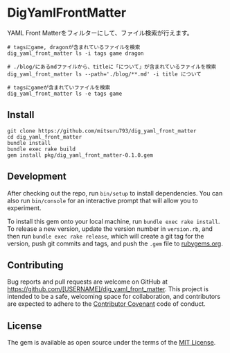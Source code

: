 # DigYamlFrontMatter

YAML Front Matterをフィルターにして、ファイル検索が行えます。

```
# tagsにgame, dragonが含まれているファイルを検索
dig_yaml_front_matter ls -i tags game dragon

# ./blog/にあるmdファイルから、titleに「について」が含まれているファイルを検索
dig_yaml_front_matter ls --path='./blog/**.md' -i title について

# tagsにgameが含まれていファイルを検索
dig_yaml_front_matter ls -e tags game
```

## Install

```
git clone https://github.com/mitsuru793/dig_yaml_front_matter
cd dig_yaml_front_matter
bundle install
bundle exec rake build
gem install pkg/dig_yaml_front_matter-0.1.0.gem
```

## Development

After checking out the repo, run `bin/setup` to install dependencies. You can also run `bin/console` for an interactive prompt that will allow you to experiment.

To install this gem onto your local machine, run `bundle exec rake install`. To release a new version, update the version number in `version.rb`, and then run `bundle exec rake release`, which will create a git tag for the version, push git commits and tags, and push the `.gem` file to [rubygems.org](https://rubygems.org).

## Contributing

Bug reports and pull requests are welcome on GitHub at https://github.com/[USERNAME]/dig_yaml_front_matter. This project is intended to be a safe, welcoming space for collaboration, and contributors are expected to adhere to the [Contributor Covenant](http://contributor-covenant.org) code of conduct.


## License

The gem is available as open source under the terms of the [MIT License](http://opensource.org/licenses/MIT).
